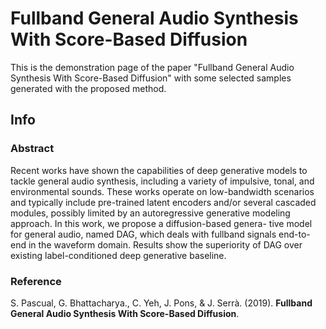 # Fullband General Audio Synthesis With Score-Based Diffusion

This is the demonstration page of the paper "Fullband General Audio Synthesis With Score-Based Diffusion" with some selected samples generated with the proposed method.

## Info

### Abstract

Recent works have shown the capabilities of deep generative
models to tackle general audio synthesis, including a variety
of impulsive, tonal, and environmental sounds. These works
operate on low-bandwidth scenarios and typically include
pre-trained latent encoders and/or several cascaded modules,
possibly limited by an autoregressive generative modeling
approach. In this work, we propose a diffusion-based genera-
tive model for general audio, named DAG, which deals with
fullband signals end-to-end in the waveform domain. Results
show the superiority of DAG over existing label-conditioned
deep generative baseline.

### Reference

S. Pascual, G. Bhattacharya., C. Yeh, J. Pons, & J. Serrà.  (2019). **Fullband General Audio Synthesis With Score-Based Diffusion**.
